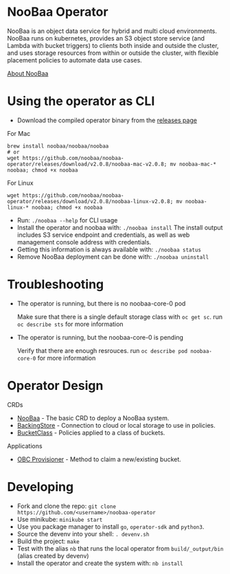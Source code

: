 # NooBaa Operator

NooBaa is an object data service for hybrid and multi cloud environments. NooBaa runs on kubernetes, provides an S3 object store service (and Lambda with bucket triggers) to clients both inside and outside the cluster, and uses storage resources from within or outside the cluster, with flexible placement policies to automate data use cases.

[About NooBaa](doc/about-noobaa.md)

# Using the operator as CLI

- Download the compiled operator binary from the [releases page](https://github.com/noobaa/noobaa-operator/releases)

For Mac
```
brew install noobaa/noobaa/noobaa
# or
wget https://github.com/noobaa/noobaa-operator/releases/download/v2.0.8/noobaa-mac-v2.0.8; mv noobaa-mac-* noobaa; chmod +x noobaa
```

For Linux
```
wget https://github.com/noobaa/noobaa-operator/releases/download/v2.0.8/noobaa-linux-v2.0.8; mv noobaa-linux-* noobaa; chmod +x noobaa
```

- Run: `./noobaa --help` for CLI usage
- Install the operator and noobaa with: `./noobaa install`
  The install output includes S3 service endpoint and credentials, as well as web management console address with credentials.
- Getting this information is always available with: `./noobaa status`
- Remove NooBaa deployment can be done with: `./noobaa uninstall`

# Troubleshooting

- The operator is running, but there is no noobaa-core-0 pod 

    Make sure that there is a single default storage class with `oc get sc`. run `oc describe sts` for more information
    
- The operator is running, but the noobaa-core-0 is pending

    Verify that there are enough resrouces. run `oc describe pod noobaa-core-0` for more information

# Operator Design

CRDs
- [NooBaa](doc/noobaa-crd.md) - The basic CRD to deploy a NooBaa system.
- [BackingStore](doc/backing-store-crd.md) - Connection to cloud or local storage to use in policies.
- [BucketClass](doc/bucket-class-crd.md) - Policies applied to a class of buckets.

Applications
- [OBC Provisioner](doc/obc-provisioner.md) - Method to claim a new/existing bucket.

# Developing

- Fork and clone the repo: `git clone https://github.com/<username>/noobaa-operator`
- Use minikube: `minikube start`
- Use you package manager to install `go`, `operator-sdk` and `python3`.
- Source the devenv into your shell: `. devenv.sh`
- Build the project: `make`
- Test with the alias `nb` that runs the local operator from `build/_output/bin` (alias created by devenv)
- Install the operator and create the system with: `nb install`
